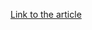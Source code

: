 [Link to the article](https://www.sentinelone.com/labs/labscon24-replay-the-ransomware-trust-paradox/)
